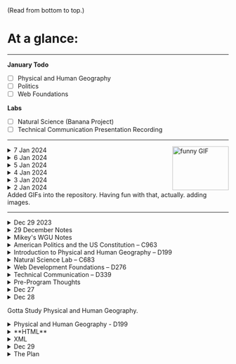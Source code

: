 <header>
<!--------------------------------------------------------------
This is the Template

<details>
	<summary>
	</summary>
<p>
</p> 
</details>
----------------------------------------------------------------!>
</header>

<body>
(Read from bottom to top.)
	
# At a glance:
	
-----------------------------------------------------------------------------	
**January Todo**
- [ ] Physical and Human Geography
- [ ] Politics
- [ ] Web Foundations
      
**Labs**
- [ ] Natural Science (Banana Project)
- [ ] Technical Communication Presentation Recording
-----------------------------------------------------------------------------
<img align="right" src="https://media.giphy.com/media/JVGLHEuzbVviw/giphy.gif" alt="funny GIF" width="128" height="100">

<details>
	<summary>
		7 Jan 2024
	</summary>
<p>
Okay, Last I left off, Primaries Vs Caucus

candidates who want to succeed in the primary contests of election should seek to align themselves with committed partisans who are often at the ideological extreme.

I should start a github wiki.

The General Election

Let's Go, finish section 3.

The 2020 Elections were odd.

The goal of the presidential candidate is to secure as many electoral votes as possible in a Electoral College system

the 12th amendment required separate votes for the president and vice president it avoided the situation in which the president and vice candidates would receive the same number of votes and be tied requiring the president to be elected by the House of Representatives.

public funding is government funding

in the quiz questions, there's a lot of attention paid to how different the concourses the general or primary election is.

1 In recent decades the process for nominating a presidential candidate has become longer in the nomination process as well as shifted power for nominating candidates to state party primary elections.
2 critics often criticize the Electoral College believing that it undermines the majority rule, it negates the expectations of the one person one vote majority system, and that it lessens the political participation of safe states ( not to be confused by swing states, that often change over the years
3 before, the king caucus consists of party leaders from state legislature. And it also reflected the emergence and rise of political parties from way back when.
4 the political party caucuses first used by a political parties congressional legislators to decide on the party's presidential nominees. Before, this was done unofficially, behind closed doors. It has since become more publicized.

5 the rise of primary systems in the progressive area gave more control to regular party members for selecting a party's candidates.

Jesus, so much information. It's dense.

**Is... is this gonna be how hard the Geography Course is gonna be?**

On section 3, lesson 3. How Candidates get elected.

One of the 435 Districts that each representative is responsible for.

Enumerated Powers: Powers the congress has from the constitution.

Supremacy Clause: Article 9, National/Federal Laws take supremacy when State laws conflict with them.

Running for Congress
After Primary Election, General Election.
Primary is when Dems and Republics vote for their favorite in their party.
General is the tried and true election. (Via electoral college?)

Civil Liberties is things you can do whenever. Freedom.
Civil rights focuses more on when you're being challenged; especially in a court of law.

Quizlet Matching Words method is Super useful.

Miller vs. California case dealt with the definition of obscene, in the free of speech setting.

Interstate Commerce Clause - Lets congress tax the states.
It's a constitutional provision that lets congress regulate trade amongst the states.

The 12th Amendment
Burr and Jefferson kept recieving the same amount of votes. loads of ties.

Social Contract:
A voluntary agreement to secure rights and welfare by creating a government and abiding by its rules

8th Amendment - No crazy , cruel and unusual capital punishment

Cultivation Theory, people create their own perception of their reality

Modern Conservatism should do little to nothing in terms of influencing the national economy

Gerrymandering Districts can create safe seats due to unatural boundaries

Marbury vs Madison

**Physical and Human Geography**
Types of Maps
Reference Maps
Thematic Maps - have a single topic or purpose or theme.
Earliest Map was 25,000BCE. 
Medieval Maps, more figurative.
Age of Exploration Maps
Verbal Descriptions
Scale
Representative Fraction
Small or Large Scale

I can actually use this map information for exploration and piloting.
Globe maps are from +180 to -180. Longitude. East and West.
Prime Meridian is 0.
Latitude is -90 to 90N. North. So -90 is South Pole. Antarctica.

Graticule is Coordinates. on a 3D globe. 

Projections: Type of Inaccuracies from the many different maps available. From making a 3d globe in to a 2d map.
Conformal Projections preserve shape and angle but distort area.
Equal area, kind of the opposite of conformal.
Equidistant Projections
Compromise, Interupted or Artistic Projections

4 types?

Dot Density Maps - Helps with Data Analysis and potentially point of origin.
Proportional Symbol Maps - Kind of like the Dot Density but the data is grouped into a symbol. like the larger a square is, the more objects in the group.
Choropleth Map kind of like choroplasts in plants. The shade of color shows the amount of data in the map.
Standard. More information kind of choropleth.

On Lession 2.

Frequency Table
Histogram
Frequency Polygons

Displaying Univariate Data
One Variable

Bivariate Data
Two Variable


Dot Plot


</p> 
</details>



<details>
	<summary>
		6 Jan 2024
	</summary>
<p>
The American Politics Test
	It covered some of the Enlightenment Period
	Founding Fathers
	COnfederation
	Changes/
	Amendments
	Federalist vs Anti
	Structure of the Government
	2 Chamber/Groups
	The Representatives and the Senate
	Which makes Congress.
	All about passing bills.
	Can come from Reps or Senate.
	435 Representatives in Lower House, House of Reps.
	Every Even Year is re-election. 2 Years, max of 6 terms. 12 years total service.
	
	House of Reps has a speaker.
 Reps have to be 25 Years old, 7 years US citizen
Senate hae to be 30 years old, citizen for 9 years

 
	Unique Rep House Powers
	Inituate Tax Laws and Spending Bills
	Initiate Impeachment of a President or other Official
	Can tie break president by deciding the vote.

 Senate, upper house
 2 senators per state.
 6 year terms. 2 terms only. so 12 years.
 Every 12 years, a new set of Congress.
 Every even year, 1/3 senate up for re-election.
 Senators used to be voted by legislature (Congress)
 Now voted in by the people.
 Vice Prez serves as house of senate
 Senate only can approve presidential appointments and treaties

 President Can veto a bill. Congress can get passed it with 2/3rds majority vote.

 President's Cabinet. Executive Branch.
 Executive Orders do not have to be approved by congress.
 Judicial can veto the orders.
 gotta be 35 years old, natural born citizen, lived in america for 14 years.
 22nd Amendment made the president terms 2 max. 8 years total.
President appoints judges, embassadors, cabinet secretaries, high government officials
Senate is President's "Advice and Consent"



 WGU Video: Reps and Senates have no limits
House of Reps involves House Rules Committee, Limits Debate
Senate, Unlimited Debate and Cloture
Cloture (3/5 of senate vote to end debate)

 Federalism: The Idea that government authority is in both the national and state governments.

 Senatorship was so that there wasn't too much democracy.

 Interest Groups: I remember that there were a lot of questions about the current state of the government and how others are moving around in it.

Federal Elections Campaign Act in the 1970's
FEC is Federal Election Commision.
McCain Feingold Act. limit the use of soft money. money for paryty building efforts and issue ads.
Hard money is heavily regulated at this point in time whereas soft money had almost no regulations.

Can't show union ads 30 days before a primary election and 60 days before general election

There was a 2010 Major case that enabled corporations to spend as much cash as they want towards ads.

Political Action Committee (PAC)
Shit is Lobbying, Bruh.

Super PACs have the funds, they don't have the same regulations. 

PAC can only contribute up to 5000
Bundling: A Strat where a single individual or PAC collects donations and presents them as a bundle. Super PAC has no limit, but cannot coordinate with the candidate

Buckley v. Valeo, Money is Free Speech.

in the Citizens V FEC case, Unions and Corporations have free speech rights.
Union and Corporations = Super PAC

Elections was 14B in 2020. Cause of that one rule

It's reported that the Senate spend more time campaigning than doing their job.

Hard Money is any money used for campaigning, soft money is PAC money.

Incumbent: Someone in the current office running for election.
Historically speaking, their success rate is 85-98 percent of continuing to hold office.

Safe Seat: a seat that's usually easy to secure in the primaries rather than the general elections.

House Representatives usually represent narrower sets of interests thatn senators. Senators represent the states.

Senators have more power because they serve 6 terms.

Key Task members of congress is to raise money for reelection

There was attempt to regulate financing campaigns in 1900 but the supreme court reversed some of them.

The Supreme Court decision for super PACs and Unions being able to contribute as much money as they want towards political candidates bring into question corruption.

Shay's Rebellion
Example of too much democracy, almost went into Mob rule.

Selecting Presidential Campaigners: The Caucus
(Now that I'm learning all this, I realize just how little I knew when I voted for previous presidents.)
King Caucus, a play on how legislators gathered informally to decide nominees, kind of like voting amongst themselves on who will be king. It emphasized just how little involvement the people had.

Swing States (I remember this term in the last 2 presidential votes.)
They're states that have historically led to the successful election of presidents.

a state political party can hold primary election in two ways:
Primary method
Caucus Method, voters in each precinct gather as per usual.

Had to look up a Youtube Video on it.

I'm getting lost at the caucus.

Ohhhhhh it's state by state. Some do primaries, some do caucus.


</p> 
</details>

<details>
	<summary>
 5 Jan 2024
	</summary>
<p>
Study up. The needed speakers are coming in today.
Study habits are weak compared to how I first started out, but better than nothing.
Feeling Good.

Waiting on the external speakers that I need for test taking ( I know, weird.)
I think I'm ready to take the health and politics assessment.
I should write that natural sciences paper.

Hypothesis: A rotting open banana can spread to a closed banana.

Keep even unopen bananas away from rotting banana.
8hr experiment.

Noticable Study Habits.
45Mins/15 Minute break is ideal. Maybe I can stretch it out further more study time.
Deleting my games doesn't help. I still find a way to play games with friends. Exchange this for something better.

...
Passed Health and Fitness Exam.

American Politics was hard. It focused on more modern stuff.
I know i gotta study.


</p> 
</details>


<details>
	<summary>
 4 Jan 2024
	</summary>
<p>
Tried taking the test yesterday. Didn't have the proper gear. Whack. Ordered it online. Should be test ready by tomorrow. Until then, more studies.

Feeling good, high moral.

Review of American Constitution.
Section 1: The Development of the Democracy.
Section 2: The Structure of the Government
Section 3: Political Participation ( How people get involved.)
Section 4: Civil Livberties and Rights: Everyone's rights.
Section 5: What the people see in politics

Federalists wanted a strong government because of the threat of organized Great Britain.
Anti Federalists didn't want to be governed by a large body due to corruption. They did, want strong state powers.

In Federalist no. 10, the diverse interest of citizens prevent the development of powerful interests.

The Major issue with the Articles of Confederacy is that they could not impose taxes. This meant no large treasury.



</p> 
</details>


<details>
	<summary>
	3 Jan 2024
	</summary>
Studying Health at the moment. should be an easy A.

Unit 1 Quiz
Body System for Oxygen and Expelling Carbon Dioxide
Respiratory

Supply of Nutrients and Oxygen to Body Cells
Cardiovascular System

....

Okay. Feeling good about my Health and Fitness Testing.

Let's go American Politics.

</details>

<details>
<summary>
	2 Jan 2024
</summary>
 

Officially Started WGU. 1115hrs.

First Up, American Politics.

<img src="https://media2.giphy.com/media/uKwa2KiBA0rTy/200w.gif?cid=6c09b952g68v8u37vx4ucect4ip01c3m4gd1bln5chtn3f7a&ep=v1_gifs_search&rid=200w.gif&ct=g?" width="25%" height="25%">

Purpose of a social contract is to acknowledge and protect natural rights

They say that you can see the effects of the Enlightenment Era in the Declaration of Independence.
Montesqeuieu?

Bicameral Legislature.

I see through Quizlet that the questions are going to be different and in different number compared to the pre-Assessment.

**Quizlet has a testing function. Super useful.**

The New Jersey plan.
Willian Paterson was involved.
It enabled every state to have one vote towards something.
At the time, it was a one chamber legislature. Unicameral.
The Supremacy Clause was the 'Law of the Land'.

This was against the Virginia plan, by James Madison.
It supposed for Three Branches of Government. and Two Chambers.
The House is elected by the people.
The Senate, appointed by legislature.
Votes based of Population.

The Great Compromise
had to do with slavery.

Federalists were supporters of the Constitution.
Anti-Federalists opposed the constitution, but did not necessarily want state sovereignty.

Federalist Paper 10
argued that factions were inevitable.

Quizlet also has Q-Chat. It's like texting a friend. It feels more organic. I like it.

The Electoral College selects the president and vice president based off of popular vote. Not really connected to voting districts or counties. ( I think)

a joint committee is a committee with the House of Representatives and the house Senate. it's created to work on issues that both of them have control over. Or affect both chambers.

Kind of having fun with the A.I. Algorithym in Quizlet.

1. Read the WGU Docs
2. Take the Notes and write them here (can't copy paste, as it doesn't help information retention.)
3. Paste these notes onto Quizlet for it's AI retention assistance
4. Take the Assessment.
5. 

There was a debate for ratification of the Bill of rights. some people opposed this. They were commited to the Declaration of Independence as is. They were known as the Anti-Federalists.

The Constitution was designed to keep factional powers in check with each other. It was a key consideration at the time of drafting the Constitution. Those who 'framed' the important topics of the Constitution drew inspiration from Montesquieu's principles.

The Enlightenment was the source of people's ideas about natural rights. it was a period following the middle ages.


Need to Review Lesson 3

Unicameral Congress has one chamber.

It made for two chambers: the Senators and the Representatives.

Each state was allowed only two members for the basis of representation under the Articles of Confederation.

Under the Articles of Confederation, the government can:
- Borrow and Coin Money from other nations.
- Declare war
- Make treaties and alliances
- Regulate tradw with natives
- Settle disputes between states.

Lesson 4.4 Questions.

Government at the time of writing the articles of confederation was limited because it was to prevent the government from becoming too powerful or abusing the rights of individual citizens.

The national government under the articles of confederation were limited to maintain the sovereignty of state governments.

the articles of confederation enabled the government to create an army and a navy.

The articles of confederation failed because they gave the states too much authority. They also severely  limited the powers of the government, making it weak and ineffective.

Too Much of one subject.

moving onto another one.





</details>
Added GIFs into the repository.
Having fun with that, actually. adding images.

---------------------------------------------------------------------------------------------------------------------------

<details>
	<summary>Dec 29 2023</summary>
**Pre-Assessments**
- [X] Web Foundations
- [X] <s>Physical and Human Geography</s>
- [X] <s>Politics</s>
- [X] <s>Health, Fitness, and Wellness  - C458</s>
      
**Labs**
- [ ] Natural Science (Banana Project)
- [ ] Technical Communication Presentation Recording

</details>

<details>
	<summary>29 December Notes</summary>
	<p>
		Studied up HTML and CSS Today. Whatever's on the Pre-Assessment.
		CSS: Padding values is Top Right Bottom Left in that order.
		Radio input types only allow for 1 selection/answer.
		Name attribute is used by all forms.
		it's specifically used to reference an element in Javascript.
		like for data entry forms, it's to use a reference for submitted data.

th - table header
tr - table row
td - table data, but can also double as table column.

browsers will find the index.html file in the root directory.

captions are optional in html.

html img uses src and alt. src to find the image source from the root directory of the html file, and alt to state in text what the image is. In the event the image fails to load.

External CSS lets an elements's style update from multiple pages from a single location.
Internal CSS is used for page-lebel style declaration.s

what tag is used to reference an external css sheet from within an HTML document?
link.

What style rule selects and formats childless paragraph element?
p:empty

What is that?

<!--
#one.two{
color:yellow;
}

<div id="one class="two> This should be yellow</div>
-->

is div, like a blank square on a web page? 

CSS classes can be used in Javascript.
Classes start with a period.
With that extrapolation, # Must be the start of an ID.

Selector Styles: ::first-letter
hmm. 

selector styles are patterns used to select the elements you want to style.

Are selector testers good for troubleshooting CSS issues? A kind of debugger?

2PM 29 DEC 2023
At this current time, I feel focused. Flow State. just trying to understand what I don't get.
W3 Schools has been a great asset in learning HTML.

XMP is Case sensitive and disallows errors.

div should be used when a developer needs to use a tag that doesn't apply a default format or style.

HTML is static, while XML is extensible.

. is for class
(#) is for id
: is a style selector.

~ generates sibling elements

styling float and clear are interchangeable with each other.

Responsive layouts

A Polygon hotspot begins and ends at the same pair of coordinates. They also contain many pairs of coordinates.

A text editor, any, is best for HTML.

padding with 3 values: it's top, both sides, then bottom.

(<div>)'s are usually used for page blocking.

knowing margin, padding, boarder and height/width is important. and what to do if you're getting 2-4 values.

Class: interchangable with Java Classes.

psuedo classes?
like with a:visited. That's a pseudo class?

Relative Lengths. I see this is important.

em is 2x the current font size
ex is the x-height
ch about width
rem is font size of the root element.
vw is viewport width
vh is viewport is height

this is important for window sizing and Responsive Layouts.

vmin is viewport minimum
vmax is viewport maximum.
% is the symbol for relativity to the parent element.

Good Day. Learned a lot.

Rendered Box model check for improper styling elements, rendering errors.

What is CDN? For Bootstrap?
Content Delivery Network

OMG. For WGU, You can only take the test Objective Assessments 3 times.
So I gotta be SURE that I get the material.

Did the Pre-Assessment.

</p>
</details>










<details>
<summary>Mikey's WGU Notes</summary>
I should write this in HTMl/CSS format. 
	
_Screw it._ This document is gonna be informal, since this is my personal notes after all.

Planned Term 1

Things I should do:
Use Quizlet’s Magic Notes AI feature. 
</details>

<details>
<summary>American Politics and the US Constitution – C963</summary>
	
The Development of the Constitutional Democracy

Structure of the United States Government

Political Participation

Civil Liberties and Civil Rights

Public Opinion and Media

Amendments and Landmark Court Cases. Majority of the test is this.

**Marbury vs. Madison - Judicial Powers**
Someone gave out a sealed letter about their job confirmation. They never got the letter. This could have been a scam to try and get the judicial job for more than one term.

**Plessly vs. Fergusion - 1896 Segregation**
This was the legalization of segregation. “One Drop Rule”. Louisiana was quite multicultural. Plessy wanted to improve the lives of others like him. Plessy’s committee went as far as to have a private detective arrest him so that they specifically challenged that specific segregation law. Challenged the case all the way to the Supreme Court. 
Start of Jim Crow Era. The Jim Crow Era lasted up until the 1960's.
70 years of segregation. 

**Brown vs. Board of Education - Segregation**
in 1954. 
Reconstruction Amendments, 13, 14, and 15th Amendment.
Happened in 1950’s, but the relevant laws were established in the 1930’s.
Linda Brown
It was a long process of enabling black students to attend schools with the proper resources for a quality education.


**Miranda vs. Arizona - Miranda Rights**
People needed to be told their rights before going into arrest custody. I can see how some people may not know their basic rights.
The situation makes for easy police intimidation of the arrestee. The arrestee may admit to a crime they didn’t commit due to intimidation and/or not knowing their basic rights. They had the rights universally. I would say that some people may be new citizens and are unaware of their right to an attorney.

**Roe vs. Wade**
Abortion Rights (I’ve heard of this)
1973
The Abortion ban could hurt/kill the mother.

**Obergefell - Hodges**
Same Sex Marriage
Violation of 14th amendment, the equal protection clause. It enables same sex marriages.
Some states enabled it, some didn’t. With this case, it legalized same sex marriage in every state.

I need to know the Amendments.

#### The 27 Amendments
	1st Amendment - Free Speech. Congress can’t make a law that forces a citizen to respect an establishment (group of people or company), religion, or personal opinion. They can’t make a law that ‘silences the words’ of a citizen. They can’t limit what the press or the news says. They can’t stop people from gathering peaceably. They can’t stop the government from people petitioning for a government change.
	
	2nd - Right to have weapons.
	
	3rd - Government can’t forcibly house soldiers in private homes.
	
	4th - Protects citizens from searching their homes and/or taking things.
	
	(who wrote this quizlet? There’s a bunch of spelling errors.)
	
	5th - Protects the rights of an accused person or group. They need to go through due process. (going to court)
	6th - Right to a speedy and public trial (speedy as in the necessary time to get all the facts correct in the case.)
	
	7th - Right to a trial by jury in civil cases.
	
	8th - No cruel and unusual punishment
	
	9th - People’s rights aren’t just limited to the Constitution and Bill of rights. They are afforded more than that.
	
	10 - Powers not in the Federal Declaration are reserved to the states. (States can have whatever rights that they all voted on, for that state.)
	
	11 - Individuals can’t sue a state.
	
	12 - Separate Ballots for President and Vice President.
	
	13th - no more slaves. Slavery Abolished.
	
	14th - citizenship for former slaves. If you’re born in the US, you’re a US Citizen. 
	
	15th Amendment - adopted in 1870 for the extended suffrage for African Americans (Black people can vote now and hold political office). Can’t prevent a person due to race, color or personal religion and opinion.
	
	16th Income Tax. (This definitely needs to be changed. Taxes are way too high right now.)
	
	17 Election of Senators
	
	18 Alcohol Prohibition
	
	19th Amendment - Women can vote now.
	
	20 Presidents take office on 20th of January
	
	21 Prohibition was repealed. People can drink now.
	
	22nd Amendment: The President can only serve 2 terms.
	
	23 Washington DC residents can vote for the president (Why wasn’t this given in the first place?)
	
	24 Can’t tax when doing polls (what?)
	
	25 Actions for the event that a president dies or resigns
	
	26 18 year olds can vote now
	
	27 Congress can’t accept a pay raise until the next term.


Someone on reddit finished this class in a week? It's not fair to compare myself to them. I finish this class when I finish it.

Pac and Super Pac? What is that?
PAC - Political Action Committee
Super PAC - Unlimited Amounts of expenditures

I’m very visual and kinesthetic. How do I apply this to the learning of the Constitution?

Factors that contributed to the government structure outlined by the Articles of Confederation:
Americans wished the government to be representative of the states.

Example of Congressional Allocation that influences the national budget to help a congressman’s district or state?
Funds that erect buildings in the congressman’s district

House Rules Committee; Determines the rules for debate and in what order to schedule consideration.

Executive Agreements is for establishing agreements with foreign countries without congress approval

What is Executive Privilege?
President can withhold information from courts and legislation

President can exert influence in the next president’s administration by having a budget that affects the incoming administration’s initiatives, whether good or bad.

Marbury vs Madison
Established principle of judicial review

Supreme Court nominations are chosen by the US president.

14th Amendment expands on a judiciary’s power over unfair state laws

10th Amendment: powers not stated federally are reserved by the state.

Gibbons vs Ogden
Loose constructionist interpretation of the commerce clause

Presidential and Congressional Elections

How do states award votes in the electoral college?
Candidate who wins popular vote gets all the electoral votes.

12th Amendment makes a separate election for the president and vice.

Open Primary System: registered voters vote in any party during the primary

Campaign ads usually raise name recognition of a candidate

The Federal Election Commission was mainly for transparency.

Voters in the rep’s congress district can vote for the representative.

Inside Lobbying: an attempt to sway government decision making aimed at government officials.

DOMA is unconstitutional for same sex marriage
Defense of Marriage Act
How do super PACs operate?
They collect money to donate to or against candidates/issues

Common method of influence by interest groups
Target congressional committees that have special influence

Buckley v. Valeo: spending on political campaigns is part of First Amendment. (What? Why?)

Having a low income job is associated with being less likely to vote

1993 National Voter registration act lets citizens to register to vote when getting a driver’s license.

Literacy tests were once used to restrict African American votes

Plessy vs Ferguson: the 1/8th guy made an issue announced by highlighting that segregation was a broken system. ‘Separate but Equal’ is not equal.

6th Amendment: Right to a speedy trial. It affords right to an attorney.

Many amendments focus on rights of non-US citizens (focusing on making them citizens?)

Standard of Strict Scrutiny: cases that restrict fundamental rights to protected classes

Eminent Domain: lets the government take or use property for a public purpose.

Mapp v Ohio: Evidence without a warrant is not admissible.

6th Amendment also provides for individuals to question those who testify against them. It lets them call witnesses. (I thought it was for a speedy trial?)

5th Amendment: government needs to use fair and consistent procedures if they want to limit citizen’s rights or seize property

Brandenburg V Ohio: extends federal protection for abstract discussions of violence and government overthrowing (Insurrection)

Burwell vs. Hobby Lobby Stores
Businesses don’t have to provide birth control if it violates a business owner’s religious beliefs.

Texas v Johnson
Flag burning is constitution protected (WHAAAT)

Lemon test: can’t inhibit nor advance a religious practice.

Obergefell v Hodges: something about same sex marriage
Roe v Wade: Right to private birth control for women.

How did Civil War amendments affect individual rights?
Better rights for black americans.

Media Agenda setting:
Agenda determines with events deserve public attention

Principle of prior restraint?
Government can prevent information if it affects national security

Freedom of Information act: citizens can provide information requested by citizens

Radio Act of 1927: increased federal powers to regulate radio transmissions

Presidents use mandates after an election by using public support to implement campaign promises.

Justices not elected by appointed (by the president)

Income is a common demographic group, which has been used in elections as a limiter.

The inability to regulate traded amongst the 13 colonies after the Articles of Confederation was bad, as the price was not regulated. some states traded with other governments, which threw the price range everywhere.

Power of the Purse: Lets congress raise and spend money

In recent years, nominating presidents has changed to nominating state party primary elections.

Dickerson was a case where the Miranda Rights were not read out. 

Miranda was a rape case that got thrown out because Miranda was not aware of his rights.



Passed the US Constitution Pre-Assessment. I’ll have to review it at a later date.
Moving on to Physical and Human Geography.




</details>

<details>
	<summary>Introduction to Physical and Human Geography – D199</summary>
	
	Mikey: The course explores Climate Changes, the state of the world climate, current effects of climate change, potential solutions, and world politics in regards to each nation’s effect on the world climate.

“Chapter 1 in the study is the bulk of the OA so spend most of the time studying that chapter. Understand Climate Change, Different climate agreement like the Paris Climate Agreement and the Kyoto Protocol”

Climate Change
Shifts in temperature and weather patterns, likely referring to global climate change, but can also mean the climate change in a given continent or region.

Paris Climate Agreement
A science based legally binding agreement for all nations to work together to help reduce the negative effects of global climate change.

Kyoto Protocol
A United Nations Agreement to set emission targets and work to meet the targets.

Push and Pull Factors
Reasons an individual will immigrate to another country.

Understand the "Push and Pull" Factors which means what pushes people to leave countries and what brings them to different countries. Also know the different types of Maps and what they are used for.
Climate Change - 

https://quizlet.com/795146780/introduction-to-physical-and-human-geography-d199-climate-change-flash-cards/?funnelUUID=16a7ea24-9861-4e50-9a05-d0bbe03fab80

Involuntary Migration - 

https://quizlet.com/795141136/introduction-to-physical-and-human-geography-d199-involuntary-migration-flash-cards/?funnelUUID=6f3fd0a3-78e6-4fcb-a795-ed550e27afde

Maps - https://quizlet.com/795120274/introduction-to-physical-and-human-geography-d199-what-is-geography-flash-cards/?funnelUUID=d694c1f9-d30f-465e-ba49-acd2932f2eb0

‘On my 4th attempt now and also got told to study mostly all of chapter 1 and the first 4 lessons on each section, this is so difficult for no reason (I just barely failed my last attempt) after you take your 3 attempts you set up meetings with your instructor and they review part of section 1 with you and then your next meeting 2 and 3 and then one last meeting to review and touch up on anything before getting approval to take it again

EDIT 6/7 - finally passed it and my god this class was so frustrating, my advice is to focus mostly on the first 4 lessons of 1, 2, and 3 with the exception of reading all the lessons in section 1, definitely need to understand the types of migrations and conflicts, physical geography and the effects of climate change, definitely use the quizlet that is provided here on this Reddit but don’t use it as your main source, definitely read the sections over and over and do the study guide on sections 1 and 3 that the instructor is suppose to provide you.’

Mikey: You can study along with your Instructor? That’s cool.
</details>
<details>
<summary>Natural Science Lab – C683</summary>
	Just a test of one’s understanding of the scientific method

I’m gonna cut several bananas differently. Assert that the bigger the cut, the faster the rate of decay from the point of incision in a 4 hour period. Easy.

‘I did mine on which microwave popcorn brand yields the least unpopped kernels. Seriously, do not overthink this. You are not working on an experiment to change the world. You only need a simple experiment to use as a basis to show you understand the principles of how to do the experiment. Google the old course name Integrated Natural Science experiment to find examples. You can definitely do this during a weekend.’
</details>

<details>
	<summary>Web Development Foundations – D276</summary>

Mikey: read up on HTML and CSS.

Day 1:
I took the pre-assessment and failed by maybe 30 questions. Keep in mind you only need about a 50/70 to pass the OA. I may be slightly off, but those were my numbers.
Started by watching HTML Crash Course - Traversy Media | CSS Crash Course - Traversy Media
Really understand the concepts in these videos. They have the foundation you need to pass this class.
I took written notes on this Study Guide from page 1 to page 11. Reviewed most of the questions asked towards the end of the study guide. You don't need to be able to answer them all, however look over a few you find most important. THIS GUIDE HAS SIGNIFICANT INFORMATION!
After that I took the pre-assessment again and passed, but not by a lot.

Day 2:
I did the C779 Quizzets (there's also a tab for D276 class) only 3...one being foundations of HTML, foundations of CSS, and debugging.
I took the pre-assessment again and reviewed all the answers wrong and right. Passed again by a higher margin.

Day 3:
Booked the OA at 7:30AM. Drank some coffee and made myself a nice breakfast. Reviewed the study guide for maybe 5 minutes and took the test. The OA was more difficult than the PA by a bit. If you understand the HTML and CSS concepts you'll be fine. The test tries to trick you in a majority of questions, keeping your eyes peeled. Especially, when they give you line(s) of code. (Oh, so there’s code strings in there.)
Be on high alert and reread the questions multiple times. Ask yourself, "what are they looking for"? The test itself is only difficult because they really try to gauge if you know the knowledge by placing answer choices that seem to be right.
I spent around 14-15 hours studying. Most importantly, your work ethic will play a big factor. I was hungry to pass this class, more so when I saw other reddit posts saying they failed or passed by a small margin. These resources pretty much contain the majority of the information you'll need for the OA.
</details>


<details>
<summary>Technical Communication – D339</summary>
P-A Done.
C768 Task 3 COMPLETE - C768/D339 Task 3 Section A: Email Write an email to your peers inviting them - Studocu

I think this is just a class on how to present information.
I’m gonna write a presentation on the best programming languages to learn.
Java
Python
C#
SQL
HTML/CSS

Maybe not languages.

White Paper? What’s that? Is that something the instructor hands to me?
Reading up on it. The examples online are about coding and/or some kind of software engineering related topic. Like a company or something.

Task 1 Writing a Powerpoint Video and recording it.
Task 2 Professional Email
Task 3 Watch 2 other videos and describe what they could have done better.


Additional Classes
I’ll add the classes when I’m done with the current terms. No use in stressing out by seeing the workload. 

</details>

<details>
<summary>Pre-Program Thoughts</summary>
Dec 27 2023
Feels like I’ve been studying up and getting ready for these classes since April of 2023. When I quit trucking.

Took a few certifications for this program. I’m looking good. I have all I need. Loads of gym equipment to stay fit, responsible spending habits, support from mom. I’m ready for this.

Looking to hit the ground running. Knock out these classes asap.

Seeing a lot of information online about how to get through this stuff as quick as possible.

Pre-Assessment Results
I see that I can review my assessment results. Very useful.

Studocu
What is this? This looks useful.

Pomodoro Technique, huh?

Study for an hour, take a quick workout and coffee break.
</details>

<details>
	<summary>Dec 27</summary>
So far it’s looking good. Using a version of the Pomodoro Technique. 45 minutes study, with 15 minute intervals. CJ and Jason do this all time.

If I don’t finish a course in 6 months, that’s grounds for expulsion or academic probation.

Todo
Get Microsoft 365 as required by handbook (given for free)
Pass Politics and US Constitution Exam
Pass Physical and Human Geography Exam
Submit Banana Natural Science Lab
Submit Technical Communication Project
Pass Web Foundations (HTML/CSS)

</details>
<details>
	<summary>Dec 28</summary>
Did phenomenal yesterday. That’s what I want to see from myself.
Okay.

Politics: Pre-Assess, done.
	1. Physical and Human Geography , not done.
	1. Banana Natural Science lab. I can take the photos now and just submit them.
	1. Technical Comms, I can write it through, but I don’t know what white pages are, if it’s assigned to me. I can only take it on Jan 2.
	1. Web Foundations. I took the Pre-Assessment. Lots of CSS/HTML/XML. Gotta Review. Heavy on the HTML. I can study this.
	1. Student Onboarding? It’s tomorrow. 4:30 or so. Gotta account for my time zone.
	1. Huh. Health and Fitness popped up in my courses.

**Transferred my notes over on to Github. This is all just on a wordpad, pretty much. Clean. Efficient.**
...no. It needs to be a little bit prettier.

Link to Github Markdown.
https://docs.github.com/en/get-started/writing-on-github/getting-started-with-writing-and-formatting-on-github/basic-writing-and-formatting-syntax
...
Spent 15 minutes because I accidentally pasted text. The text had copied over 3x. Ugh.
Okay. Check out Health and Wellness.

## Health, Fitness, and Wellness - C458
Took the pre-assessment. Not hard. It's got intermediate health information. There's social wellness as well. But it had a bit about pronouns? hmm. I don't like that.

**Passed Pre-Assessments**
- [ ] Physical and Human Geography
- [X] Politics
- [ ] Web Foundations
- [X] Health, Fitness, and Wellness  - C458
      
**Labs**
- [ ] Natural Science (Banana Project)
- [ ] Technical Communication Presentation Recording
      
**Passed Courses, but would be nice to review**
- [ ] It Introduction
- [X] Composition

</details>

Gotta Study Physical and Human Geography.

<details>
<summary>Physical and Human Geography - D199</summary>

Stringent means strict, rigid or stern. On a graph of child labor, the nation with the  

Advantageous Relative Location just means a resource that can be used for the subject's benefit.

Energy Losses are inevitable in an ecosystem cycle.

Weber beliebves that a business location is determined by labor costs.

Extreme natural boundaries often create neighboring lands with different cultures (take china and europe, with the mountain ranges and inhospitable area between them.

GDP (Gross Domestic Product) overlooks essential activities that do not involve money.

A country with too much national debt will incur currency inflation.

A Global governance aims to alleviate collective action problems.

The war in Syria affected Palestinian Migrants.

Secondary Migration means moving from a first point to a second point.

Removing carbon dioxide from atmosphere is key in lowering carbon emissions.

Cap and Trade depends on market conditions.

Market based solutions let businesses better understand their own carbon footprint.

In 2040, it's predicted that the artic will be free of ice by the Summer then.

The social cost of carbon is the total value of global damage caused by one additional ton of carbon at a given point in time.

Fuel Cells can provide supplemental power to the current grid.

Took the Pre-Assessment Again. Passed.

**Passed Pre-Assessments**
- [X] Physical and Human Geography
- [X] Politics
- [ ] Web Foundations
- [X] Health, Fitness, and Wellness  - C458
      
**Labs**
- [ ] Natural Science (Banana Project)
- [ ] Technical Communication Presentation Recording
      
**Passed Courses, but would be nice to review**
- [ ] It Introduction
- [X] Composition

Time to study HTML/CSS/XML.
</details>


<details>
	<summary>**HTML**</summary>

```

<q>
<p><strong>The weather is hot.</strong></p>
<p><b>The weather is hot.</b></p>

<p><strong>The weather is hot.</strong></p>
<p><b>The weather is hot.</b></p>

These are acceptable ways to bold words.

<q> is quotations marks.
<p> is paragraph.
<br> is bring down to the next line.

it's 
<html>
 <head>
	 <title>
 </head>
<body> 
	<h1>Hello</h1>
	<p> This is it.</p>
</body>
</html>

<li> is list.
<ol>
	<li>Listy
	</li>
</ol>

Ugh. This is frustrating, garnering what the tags are off of the pre-assessment.
https://www.w3schools.com/tags/

All the tags.

HTML Tags.

ol is an ordered list.
This probably means that li is list item.

As of Dec 2023, HTML 5.2 Supports 142 HTML tags.
115 are still usable with previous HTML versions.

What is the difference with <h1 and <head?
is <title> the top tab title?

isn't _cite_ the same thing as italic?

<rubby ruby annotation
rt is 

</s is strikethrough
</u is underlined
</var is variable for math

</wbr is for long words. it's word break.

Semantic HTML 

HTML canvas. <canvas></canvas

<button>Click Me</button>
	
Details is for a drop down menu.

Drop down is super useful. ```
```
<q></q>
<!-- Span -->
<span>Loading:</span>
<progress id="file" value="32" max="100">
32%
</progress>

noscript if java app is broken

template to hide text when page loads

time tag
<dialog></dialog>
dialog box.

<input type="checkbox" />

All these concepts I've played with before, in different game engines.

<input list>

tf table footer
useful for making my own little spreadsheets.

image attributes
alt for text in case image doesn't show up.

Dec 29
Some of the material took in my mind.
I know about html attributes. styles. colors. It's all for text information. And I would believe some limited programming.

Style Attribute
Background Color
Color
Font-Family
Font-Size
Text-Align

Mikey: Randomly thinking about that one Markdown game and chatgpt.

there's 140 color names in HTML

Reminder: Hex color uses #FFFFFF. that's 3 values expressees through hexidecimal value. 

HSL is Hue Saturation and Lightness.

HSLA is the same but with alpha.

HTML Tables.
THis is useful for me.

tr table range
th header
td data

You can make HTMl tables pretty.
HTML Block

<div. I see this a lot. an element that's used as a container for other HTML elements.
div defines a section in a document. specifically for block-level.

span does the same, but inline.

q tag is not mark tag. mark is **marker**.

It's 
HTML
HEAD
BODY

in that one question, I used h1 instead of head.
</details>

<details>
	<summary>XML</summary>
eXtensible markup language
"XML Separates implementation from presentation."
- Stores and transport data.
- designed to be self-descriptive.

Has sender information
has Reciever information
a heading and body.

Application Programming Interface

YOu can make your own tags (Variables) in XML.

WWW Consortium 

XML Trees. hmmm.

Infered XML Schema. WHAT.

XML. Interesting.

</details>

<details>
	<summary>Dec 29</summary>

Studied a good amount so far. Focused on HTML and some CSS/XML.
Took the pre-assessment test again. 2 green lights out of 3 total areas of study.

Review now.


 
**Passed Pre-Assessments**
- [X] Physical and Human Geography
- [X] Politics
- [ ] Web Foundations
- [X] Health, Fitness, and Wellness  - C458
      
**Labs**
- [ ] Natural Science (Banana Project)
- [ ] Technical Communication Presentation Recording
      
**Passed Courses, but would be nice to review**
- [ ] It Introduction
- [X] Composition
</details>


<details>
	<summary>
		The Plan
	</summary>
<p>
	Get this degree in a year.
Jan 2, 12pm was start time.
 
 **January**
- [X] Health and Fitness
 Jan 5  3 Days in.
- [ ] American Politics and the US Constitution – C963
- [ ] Natural Science Lab – C683
- [ ] Introduction to Physical and Human Geography – D199
- [ ] Web Development Foundations – D276
- [ ] Technical Communication – D339
- [ ] Network and Security - Foundations – D315
      
 **Feb**
- [ ] Data Management - Foundations – D426
- [ ] Hardware and Operating Systems Essentials – D386
- [ ] Data Management - Applications – D427
      
 **March**
- [ ] Introduction to Systems Thinking – D372
- [ ] Version Control – D197
- [ ] Cloud Foundations – D282
      
 **April**
- [ ] Scripting and Programming - Foundations – D278
- [ ] Applied Probability and Statistics – C955
- [ ] Business of IT - Project Management – D324
      
 **May**
- [ ] Applied Algebra – C957
- [ ] Introduction to Programming in Python – D335
- [ ] Ethics in Technology – D333
      
 **June** 
- [ ] Business of IT – Applications – D336
- [ ] Data Structures and Algorithms I – C949
- [ ] IT Leadership Foundations – D370
      
 **July**
- [ ] Front-End Web Development – D277
- [ ] JavaScript Programming – D280
- [ ] Software Engineering – D284
      
 **August**
- [ ] Java Fundamentals – D286
- [ ] User Interface Design – D279
- [ ] User Experience Design – D479
      
 **September**
- [ ] Back-End Programming – D288
- [ ] Advanced Java – D387
- [ ] Software Design and Quality Assurance – D480
      
 **October**
- [ ] Advanced Data Management – D326
- [ ] Software Security and Testing – D385
- [ ] Mobile Application Development (Android) – D308
      
 **November**
- [ ] Software Engineering Capstone – D424
- [ ]
- [ ]

 **December**
- [ ]
- [ ]
- [ ]
 
</p> 
</details>

</body>
